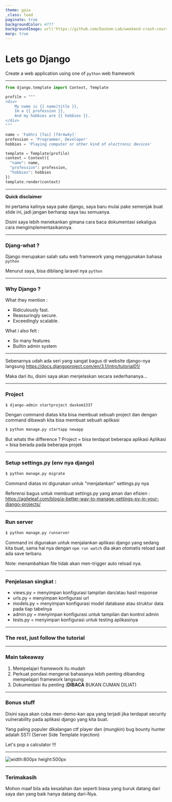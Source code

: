 ```yaml
---
theme: gaia
_class: lead
paginate: true
backgroundColor: #fff
backgroundImage: url('https://github.com/Daskom-Lab/weekend-crash-course/raw/master/template-bg.png')
marp: true
---
```


<style>
section {
  padding-top: 40px;
  padding-right: 45px;
  padding-left: 45px;
}

section::after {
  font-weight: bold;
  font-size: 0.6em;
  text-shadow: 1px 1px 0 #fff;
  margin-right: 8px;
  margin-bottom: 6px;
  content: 'Page ' attr(data-marpit-pagination);
}
</style>

# **Lets go** Django

Create a web application using one of `python` web framework

---

```python
from django.template import Context, Template

profile = """
<div>
    My name is {{ name|title }},
    Im a {{ profession }},
    And my hobbies are {{ hobbies }}.
</div>
"""

name = 'Fakhri [fai] [f4r4w4y]'
profession = 'Programmer, Developer'
hobbies = 'Playing computer or other kind of electronic devices'

template = Template(profile)
context = Context({
  "name": name,
  "profession": profession,
  "hobbies": hobbies
})
template.render(context)
```

---

**Quick disclaimer**

Ini pertama kalinya saya pake django, saya baru mulai pake semenjak buat slide ini, jadi jangan berharap saya tau semuanya.

Disini saya lebih menekankan gimana cara baca dokumentasi sekaligus cara mengimplementasikannya.

---

### Djang-what ?

Django merupakan salah satu web framework yang menggunakan bahasa `python`

Menurut saya, bisa dibilang laravel nya `python`

---

### Why Django ?

What they mention :
- Ridiculously fast.
- Reassuringly secure.
- Exceedingly scalable.

What i also felt :
- So many features
- Builtin admin system

---

Sebenarnya udah ada seri yang sangat bagus di website django-nya langsung https://docs.djangoproject.com/en/3.1/intro/tutorial01/

Maka dari itu, disini saya akan menjelaskan secara sederhananya...

---

### Project

```bash
$ django-admin startproject daskom1337
```

Dengan command diatas kita bisa membuat sebuah project
dan dengan command dibawah kita bisa membuat sebuah aplikasi

```bash
$ python manage.py startapp newapp
```

But whats the difference ?
Project = bisa terdapat beberapa aplikasi
Aplikasi = bisa berada pada beberapa projek

---

### Setup settings.py (env nya django)

```bash
$ python manage.py migrate
```
Command diatas ini digunakan untuk "menjalankan" settings.py nya

Referensi bagus untuk membuat settings.py yang aman dan efisien :
https://agileleaf.com/blog/a-better-way-to-manage-settings-py-in-your-django-projects/

---

### Run server

```bash
$ python manage.py runserver
```

Command ini digunakan untuk menjalankan aplikasi django yang sedang kita buat, sama hal nya dengan `npm run watch` dia akan otomatis reload saat ada save terbaru.

Note: menambahkan file tidak akan men-trigger auto reload nya.

---

### Penjelasan singkat :

- views.py = menyimpan konfigurasi tampilan dan/atau hasil response
- urls.py = menyimpan konfigurasi url
- models.py = menyimpan konfigurasi model database atau struktur data pada tiap tabelnya
- admin.py = menyimpan konfigurasi untuk tampilan dan kontrol admin
- tests.py = menyimpan konfigurasi untuk testing aplikasinya

---

### The rest, just follow the tutorial

---

### Main takeaway

1) Mempelajari framework itu mudah
2) Perkuat pondasi mengenai bahasanya lebih penting dibanding mempelajari framework langsung
3) Dokumentasi itu penting (**DIBACA** BUKAN CUMAN DILIAT)

---

### Bonus stuff

Disini saya akan coba men-demo-kan apa yang terjadi jika terdapat security vulnerability pada aplikasi django yang kita buat.

Yang paling populer dikalangan ctf player dan (mungkin) bug bounty hunter adalah SSTI (Server Side Template Injection)

Let's pop a calculator !!!

---

![width:800px height:500px](https://media.giphy.com/media/l0D76LT6o1jaG2g0M/giphy.gif)

---

### Terimakasih

Mohon maaf bila ada kesalahan dan seperti biasa yang buruk datang dari saya dan yang baik hanya datang dari-Nya.